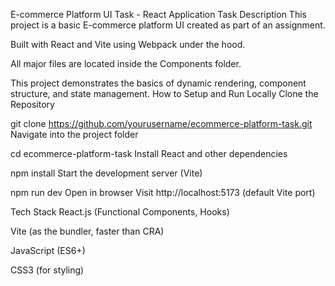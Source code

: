 E-commerce Platform UI Task - React Application
Task Description
This project is a basic E-commerce platform UI created as part of an assignment.

Built with React and Vite using Webpack under the hood.

All major files are located inside the Components folder.

This project demonstrates the basics of dynamic rendering, component structure, and state management.
 How to Setup and Run Locally
Clone the Repository

git clone https://github.com/yourusername/ecommerce-platform-task.git
Navigate into the project folder

cd ecommerce-platform-task
Install React and other dependencies

npm install
Start the development server (Vite)

npm run dev
Open in browser Visit http://localhost:5173 (default Vite port)

Tech Stack
React.js (Functional Components, Hooks)

Vite (as the bundler, faster than CRA)

JavaScript (ES6+)

CSS3 (for styling)
